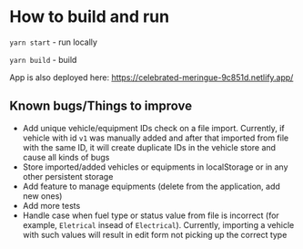 # How to build and run

`yarn start` - run locally

`yarn build` - build

App is also deployed here: https://celebrated-meringue-9c851d.netlify.app/

## Known bugs/Things to improve

-   Add unique vehicle/equipment IDs check on a file import. Currently, if vehicle with id `v1` was manually added and after that imported from file with the same ID, it will create duplicate IDs in the vehicle store and cause all kinds of bugs
-   Store imported/added vehicles or equipments in localStorage or in any other persistent storage
-   Add feature to manage equipments (delete from the application, add new ones)
-   Add more tests
-   Handle case when fuel type or status value from file is incorrect (for example, `Eletrical` insead of `Electrical`). Currently, importing a vehicle with such values will result in edit form not picking up the correct type
